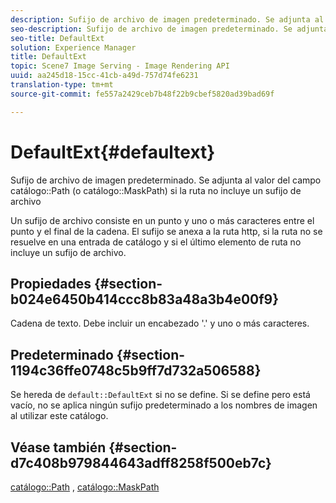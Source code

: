 ```yaml
---
description: Sufijo de archivo de imagen predeterminado. Se adjunta al valor del campo Ruta del catálogo (o rutaDeMáscara del catálogo) si la ruta no incluye un sufijo de archivo
seo-description: Sufijo de archivo de imagen predeterminado. Se adjunta al valor del campo Ruta del catálogo (o rutaDeMáscara del catálogo) si la ruta no incluye un sufijo de archivo
seo-title: DefaultExt
solution: Experience Manager
title: DefaultExt
topic: Scene7 Image Serving - Image Rendering API
uuid: aa245d18-15cc-41cb-a49d-757d74fe6231
translation-type: tm+mt
source-git-commit: fe557a2429ceb7b48f22b9cbef5820ad39bad69f

---
```



# DefaultExt{#defaultext}

Sufijo de archivo de imagen predeterminado. Se adjunta al valor del campo catálogo::Path (o catálogo::MaskPath) si la ruta no incluye un sufijo de archivo

Un sufijo de archivo consiste en un punto y uno o más caracteres entre el punto y el final de la cadena. El sufijo se anexa a la ruta http, si la ruta no se resuelve en una entrada de catálogo y si el último elemento de ruta no incluye un sufijo de archivo.

## Propiedades {#section-b024e6450b414ccc8b83a48a3b4e00f9}

Cadena de texto. Debe incluir un encabezado &#39;.&#39; y uno o más caracteres.

## Predeterminado {#section-1194c36ffe0748c5b9ff7d732a506588}

Se hereda de `default::DefaultExt` si no se define. Si se define pero está vacío, no se aplica ningún sufijo predeterminado a los nombres de imagen al utilizar este catálogo.

## Véase también {#section-d7c408b979844643adff8258f500eb7c}

[catálogo::Path](/help/aem-is-ir-api/is-api/image-catalog/image-serving-api-ref/c-image-catalog-reference/c-image-svg-data-reference/c-image-data-reference/r-path-cat.md) , [catálogo::MaskPath](/help/aem-is-ir-api/is-api/image-catalog/image-serving-api-ref/c-image-catalog-reference/c-image-svg-data-reference/c-image-data-reference/r-maskpath-cat.md)
